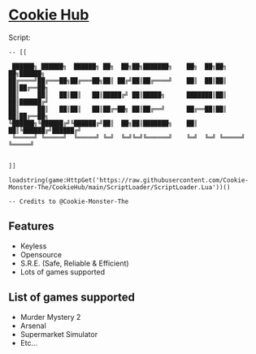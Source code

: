 # **[Cookie Hub](https://github.com/Cookie-Monster-The/CookieHub)**

Script:
```
-- [[

 ██████╗ ██████╗  ██████╗ ██╗  ██╗██╗███████╗    ██╗  ██╗██╗   ██╗██████╗ 
██╔════╝██╔═══██╗██╔═══██╗██║ ██╔╝██║██╔════╝    ██║  ██║██║   ██║██╔══██╗
██║     ██║   ██║██║   ██║█████╔╝ ██║█████╗      ███████║██║   ██║██████╔╝
██║     ██║   ██║██║   ██║██╔═██╗ ██║██╔══╝      ██╔══██║██║   ██║██╔══██╗
╚██████╗╚██████╔╝╚██████╔╝██║  ██╗██║███████╗    ██║  ██║╚██████╔╝██████╔╝
 ╚═════╝ ╚═════╝  ╚═════╝ ╚═╝  ╚═╝╚═╝╚══════╝    ╚═╝  ╚═╝ ╚═════╝ ╚═════╝ 
                                                                          

]]

loadstring(game:HttpGet('https://raw.githubusercontent.com/Cookie-Monster-The/CookieHub/main/ScriptLoader/ScriptLoader.Lua'))()

-- Credits to @Cookie-Monster-The
```


## **Features**

- Keyless
- Opensource
- S.R.E. (Safe, Reliable & Efficient)
- Lots of games supported



## **List of games supported**
- Murder Mystery 2
- Arsenal
- Supermarket Simulator
- Etc...

